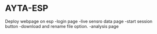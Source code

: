 # AYTA-ESP
Deploy webpage on esp
-login page
-live sensro data page
-start session button
-download and rename file option.
-analysis page
